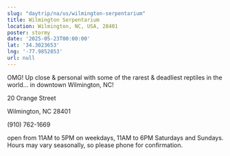 ```yaml
---
slug: "daytrip/na/us/wilmington-serpentarium"
title: Wilmington Serpentarium
location: Wilmington, NC, USA, 28401
poster: stormy
date: '2025-05-23T00:00:00'
lat: '34.3023653'
lng: '-77.9852853'
url: null
---
```


OMG!  Up close &amp; personal with some of the rarest &amp; deadliest reptiles in the world... in downtown Wilmington, NC!

20 Orange Street

Wilmington, NC 28401

(910) 762-1669

open from 11AM to 5PM on weekdays, 11AM to 6PM Saturdays and Sundays. Hours may vary seasonally, so please phone for confirmation.
